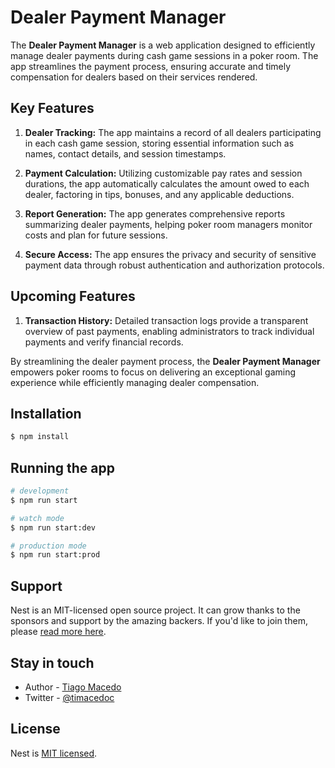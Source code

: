 # Dealer Payment Manager

The **Dealer Payment Manager** is a web application designed to efficiently manage dealer payments during cash game sessions in a poker room. The app streamlines the payment process, ensuring accurate and timely compensation for dealers based on their services rendered.

## Key Features

1. **Dealer Tracking:** The app maintains a record of all dealers participating in each cash game session, storing essential information such as names, contact details, and session timestamps.

2. **Payment Calculation:** Utilizing customizable pay rates and session durations, the app automatically calculates the amount owed to each dealer, factoring in tips, bonuses, and any applicable deductions.

3. **Report Generation:** The app generates comprehensive reports summarizing dealer payments, helping poker room managers monitor costs and plan for future sessions.

4. **Secure Access:** The app ensures the privacy and security of sensitive payment data through robust authentication and authorization protocols.

## Upcoming Features

1. **Transaction History:** Detailed transaction logs provide a transparent overview of past payments, enabling administrators to track individual payments and verify financial records.

By streamlining the dealer payment process, the **Dealer Payment Manager** empowers poker rooms to focus on delivering an exceptional gaming experience while efficiently managing dealer compensation.

## Installation

```bash
$ npm install
```

## Running the app

```bash
# development
$ npm run start

# watch mode
$ npm run start:dev

# production mode
$ npm run start:prod
```

## Support

Nest is an MIT-licensed open source project. It can grow thanks to the sponsors and support by the amazing backers. If you'd like to join them, please [read more here](https://docs.nestjs.com/support).

## Stay in touch

- Author - [Tiago Macedo](https://kamilmysliwiec.com)
- Twitter - [@timacedoc](https://twitter.com/nestframework)

## License

Nest is [MIT licensed](LICENSE).
